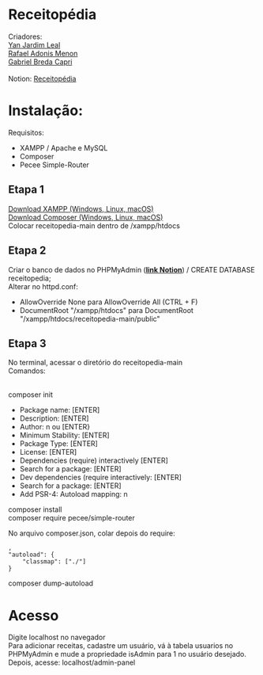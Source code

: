 # Receitopédia

Criadores:<br>
[Yan Jardim Leal](https://github.com/Yan-Jardim-Leal)<br>
[Rafael Adonis Menon](https://github.com/menonrafael477)<br>
[Gabriel Breda Capri](https://github.com/gbcapri)<br><br>
Notion: [Receitopédia](https://www.notion.so/Sistema-de-Culin-ria-Receitop-dia-1e1a7e6b6a8780eaa953d0828aee098a)

# Instalação:

Requisitos:
- XAMPP / Apache e MySQL
- Composer
- Pecee Simple-Router

## Etapa 1
 
[Download XAMPP (Windows, Linux, macOS)](https://www.apachefriends.org/pt_br/download.html) \
[Download Composer (Windows, Linux, macOS)](https://getcomposer.org/download.html) \
Colocar receitopedia-main dentro de /xampp/htdocs 

## Etapa 2

Criar o banco de dados no PHPMyAdmin ([**link Notion**](https://www.notion.so/Sistema-de-Culin-ria-Receitop-dia-1e1a7e6b6a8780eaa953d0828aee098a)) / CREATE DATABASE receitopedia; \
Alterar no httpd.conf: 
 - AllowOverride None para AllowOverride All (CTRL + F)
 - DocumentRoot "/xampp/htdocs" para DocumentRoot "/xampp/htdocs/receitopedia-main/public"

## Etapa 3

No terminal, acessar o diretório do receitopedia-main \
Comandos: <br><br>

composer init 
- Package name: [ENTER] 
- Description: [ENTER] 
- Author: n ou [ENTER} 
- Minimum Stability: [ENTER] 
- Package Type: [ENTER] 
- License: [ENTER] 
- Dependencies (require) interactively [ENTER] 
- Search for a package: [ENTER] 
- Dev dependencies (require interactively: [ENTER] 
- Search for a package: [ENTER] 
- Add PSR-4: Autoload mapping: n 
  
composer install \
composer require pecee/simple-router 

No arquivo composer.json, colar depois do require:

    ,
    "autoload": {
        "classmap": ["./"]
    }

composer dump-autoload

# Acesso

Digite localhost no navegador \
Para adicionar receitas, cadastre um usuário, vá à tabela usuarios no PHPMyAdmin e mude a propriedade isAdmin para 1 no usuário desejado. Depois, acesse: localhost/admin-panel



    
